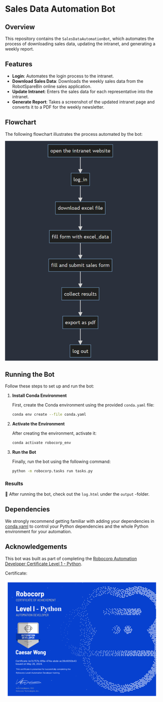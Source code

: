 # Sales Data Automation Bot

## Overview

This repository contains the `SalesDataAutomationBot`, which automates the process of downloading sales data, updating the intranet, and generating a weekly report.

## Features

- **Login**: Automates the login process to the intranet.
- **Download Sales Data**: Downloads the weekly sales data from the RobotSpareBin online sales application.
- **Update Intranet**: Enters the sales data for each representative into the intranet.
- **Generate Report**: Takes a screenshot of the updated intranet page and converts it to a PDF for the weekly newsletter.

## Flowchart

The following flowchart illustrates the process automated by the bot:

![Sales Data Automation Bot Flowchart](docs/sales_data_automation_flowchart.png)

## Running the Bot

Follow these steps to set up and run the bot:

1. **Install Conda Environment**

   First, create the Conda environment using the provided `conda.yaml` file:

   ```bash
   conda env create --file conda.yaml
   ```

2. **Activate the Environment**

    After creating the environment, activate it:

    ```bash
    conda activate robocorp_env
    ```

3. **Run the Bot**

    Finally, run the bot using the following command:
    ```bash
    python -m robocorp.tasks run tasks.py
    ```

### Results

🚀 After running the bot, check out the `log.html` under the `output` -folder.

## Dependencies

We strongly recommend getting familiar with adding your dependencies in [conda.yaml](conda.yaml) to control your Python dependencies and the whole Python environment for your automation.

## Acknowledgements

This bot was built as part of completing the [Robocorp Automation Developer Certificate Level 1 - Python](https://robocorp.com/docs/courses/beginners-course-python).

Certificate:

![Robocorp Automation Developer Certificate Level 1 - Python](docs/robocorp_automation_developer_level_1_certificate.png)
